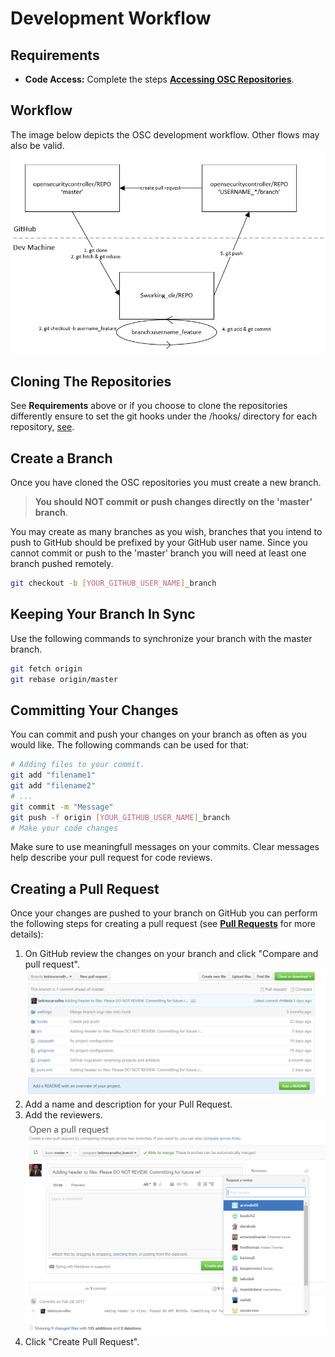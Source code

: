 # Development Workflow

## Requirements

 - **Code Access:**  Complete the steps **[Accessing OSC Repositories](repo_access.md)**.


## Workflow
The image below depicts the OSC development workflow. Other flows may also be valid.
![](./images/dev_flow.jpg)


## Cloning The Repositories
See **Requirements** above or if you choose to clone the repositories differently ensure to set the git hooks under the /hooks/ directory for each repository, [see](./scripts/clone-repos.sh).  

## Create a Branch
Once you have cloned the OSC repositories you must create a new branch. 
> **You should NOT commit or push changes directly on the 'master' branch**.

You may create as many branches as you wish, branches that you intend to push to GitHub should be prefixed by your GitHub user name. Since you cannot commit or push to the 'master' branch you will need at least one branch pushed remotely. 
```sh
git checkout -b [YOUR_GITHUB_USER_NAME]_branch
```
## Keeping Your Branch In Sync

Use the following commands to synchronize your branch with the master branch.
```sh
git fetch origin
git rebase origin/master
```

## Committing Your Changes

You can commit and push your changes on your branch as often as you would like. 
The following commands can be used for that:


```sh
# Adding files to your commit.
git add "filename1"
git add "filename2"
# ...
git commit -m "Message"
git push -f origin [YOUR_GITHUB_USER_NAME]_branch
# Make your code changes
```

Make sure to use meaningfull messages on your commits. Clear messages help describe your pull request for code reviews.


## Creating a Pull Request
Once your changes are pushed to your branch on GitHub you can perform the following steps for creating a pull request (see **[Pull Requests](pull_requests.md)** for more details):

1.	On GitHub review the changes on your branch and click "Compare and pull request".
	![](./images/pull_request_1.png)
2.	Add a name and description for your Pull Request.
3.	Add the reviewers.
	![](./images/add_reviewers.png)
4.	Click "Create Pull Request".

